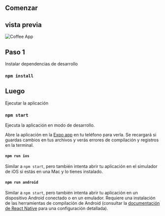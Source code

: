## Comenzar
## vista previa 

![Coffee App](https://cdn.dribbble.com/users/2947819/screenshots/15475209/media/d6e4bcb5632b9e5842f9e89f79e0c0da.png?compress=1&resize=768x576&vertical=top)

## Paso 1

Instalar dependencias de desarrollo

### `npm install`

## Luego

Ejecutar la aplicación

### `npm start`

Ejecuta la aplicación en modo de desarrollo.

Abre la aplicación en la [Expo app](https://expo.io) en tu teléfono para verla. Se recargará si guardas cambios en tus archivos y verás errores de compilación y registros en la terminal.

#### `npm run ios`

Similar a `npm start`, pero también intenta abrir tu aplicación en el simulador de iOS si estás en una Mac y lo tienes instalado.

#### `npm run android`

Similar a `npm start`, pero también intenta abrir tu aplicación en un dispositivo Android conectado o en un emulador. Requiere una instalación de las herramientas de compilación de Android (consultar la [documentación de React Native](https://facebook.github.io/react-native/docs/getting-started.html) para una configuración detallada).
